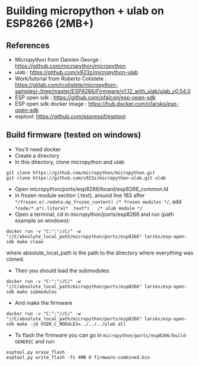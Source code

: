 # Building micropython + ulab on ESP8266 (2MB+)

## References

- Micropython from Damien George : https://github.com/micropython/micropython
- ulab : https://github.com/v923z/micropython-ulab
- Work/tutorial from Roberto Colistete : https://gitlab.com/rcolistete/micropython-samples/-/tree/master/ESP8266/Firmware/v1.12_with_ulab/ulab_v0.54.0
- ESP open sdk : https://github.com/pfalcon/esp-open-sdk
- ESP open sdk docker image : https://hub.docker.com/r/larsks/esp-open-sdk
- esptool: https://github.com/espressif/esptool

## Build firmware (tested on windows)

- You'll need docker
- Create a directory
- In this directory, clone micropython and ulab
```shell
git clone https://github.com/micropython/micropython.git
git clone https://github.com/v923z/micropython-ulab.git ulab
```
- Open micropython/ports/esp8266/board/esp8266_common.ld
- In frozen module section (.text), around line 183 after `*/frozen.o(.rodata.mp_frozen_content) /* frozen modules */`, add
`*code/*.o*(.literal* .text*)   /* ulab module */`
- Open a terminal, cd in micropython/ports/esp8266 and run (path example on windows):
```shell
docker run -v "C:":"//C/" -w "//C/absolute_local_path/micropython/ports/esp8266" larsks/esp-open-sdk make clean
```
where absolute_local_path is the path to the directory where everything was cloned.
- Then you should load the submodules:
```shell
docker run -v "C:":"//C/" -w "//C/absolute_local_path/micropython/ports/esp8266" larsks/esp-open-sdk make submodules
```
- And make the firmware
```
docker run -v "C:":"//C/" -w "//C/absolute_local_path/micropython/ports/esp8266" larsks/esp-open-sdk make -j8 USER_C_MODULES=../../../ulab all
```
- To flash the firmware you can go in `micropython/ports/esp8266/build-GENERIC` and run:
```shell
esptool.py erase_flash
esptool.py write_flash -fs 4MB 0 firmware-combined.bin
```


